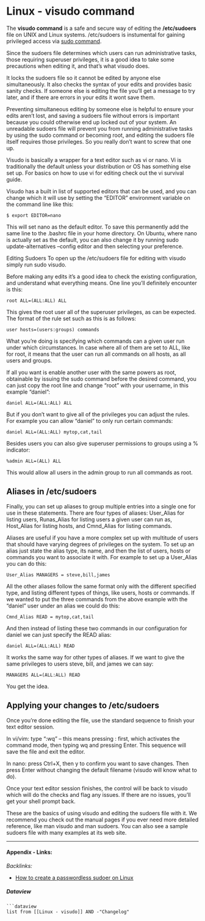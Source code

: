 # Linux - visudo command

The **visudo command** is a safe and secure way of editing the **/etc/sudoers** file on UNIX and Linux systems. /etc/sudoers is instumental for gaining privileged access via [sudo command](https://www.unixtutorial.org/commands/sudo/).

Since the sudoers file determines which users can run administrative tasks, those requiring superuser privileges, it is a good idea to take some precautions when editing it, and that’s what visudo does.

It locks the sudoers file so it cannot be edited by anyone else simultaneously. It also checks the syntax of your edits and provides basic sanity checks. If someone else is editing the file you’ll get a message to try later, and if there are errors in your edits it wont save them.

Preventing simultaneous editing by someone else is helpful to ensure your edits aren’t lost, and saving a sudoers file without errors is important because you could otherwise end up locked out of your system. An unreadable sudoers file will prevent you from running administrative tasks by using the sudo command or becoming root, and editing the sudoers file itself requires those privileges. So you really don’t want to screw that one up.

Visudo is basically a wrapper for a text editor such as vi or nano. Vi is traditionally the default unless your distribution or OS has something else set up. For basics on how to use vi for editing check out the vi survival guide.

Visudo has a built in list of supported editors that can be used, and you can change which it will use by setting the “EDITOR” environment variable on the command line like this:

````command
$ export EDITOR=nano
````

This will set nano as the default editor. To save this permanently add the same line to the .bashrc file in your home directory. On Ubuntu, where nano is actually set as the default, you can also change it by running sudo update-alternatives –config editor and then selecting your preference.

Editing Sudoers To open up the /etc/sudoers file for editing with visudo simply run sudo visudo.

Before making any edits it’s a good idea to check the existing configuration, and understand what everything means. One line you’ll definitely encounter is this:

````command
root ALL=(ALL:ALL) ALL
````

This gives the root user all of the superuser privileges, as can be expected. The format of the rule set such as this is as follows:

````command
user hosts=(users:groups) commands
````

What you’re doing is specifying which commands can a given user run under which circumstances. In case where all of them are set to ALL, like for root, it means that the user can run all commands on all hosts, as all users and groups.

If all you want is enable another user with the same powers as root, obtainable by issuing the sudo command before the desired command, you can just copy the root line and change “root” with your username, in this example “daniel”:

````command
daniel ALL=(ALL:ALL) ALL
````

But if you don’t want to give all of the privileges you can adjust the rules. For example you can allow “daniel” to only run certain commands:

````command
daniel ALL=(ALL:ALL) mytop,cat,tail
````

Besides users you can also give superuser permissions to groups using a % indicator:

````command
%admin ALL=(ALL) ALL
````

This would allow all users in the admin group to run all commands as root.

## Aliases in /etc/sudoers

Finally, you can set up aliases to group multiple entries into a single one for use in these statements. There are four types of aliases: User_Alias for listing users, Runas_Alias for listing users a given user can run as, Host_Alias for listing hosts, and Cmnd_Alias for listing commands.

Aliases are useful if you have a more complex set up with multitude of users that should have varying degrees of privileges on the system. To set up an alias just state the alias type, its name, and then the list of users, hosts or commands you want to associate it with. For example to set up a User_Alias you can do this:

````command
User_Alias MANAGERS = steve,bill,james
````

All the other aliases follow the same format only with the different specified type, and listing different types of things, like users, hosts or commands. If we wanted to put the three commands from the above example with the “daniel” user under an alias we could do this:

````command
Cmnd_Alias READ = mytop,cat,tail
````

And then instead of listing these two commands in our configuration for daniel we can just specify the READ alias:

````command
daniel ALL=(ALL:ALL) READ
````

It works the same way for other types of aliases. If we want to give the same privileges to users steve, bill, and james we can say:

````command
MANAGERS ALL=(ALL:ALL) READ
````

You get the idea.

## Applying your changes to /etc/sudoers

Once you’re done editing the file, use the standard sequence to finish your text editor session.

In vi/vim: type “:wq” – this means pressing : first, which activates the command mode, then typing wq and pressing Enter. This sequence will save the file and exit the editor.

In nano: press Ctrl+X, then y to confirm you want to save changes. Then press Enter without changing the default filename (visudo will know what to do).

Once your text editor session finishes, the control will be back to visudo which will do the checks and flag any issues. If there are no issues, you’ll get your shell prompt back.

These are the basics of using visudo and editing the sudoers file with it. We recommend you check out the manual pages if you ever need more detailed reference, like man visudo and man sudoers. You can also see a sample sudoers file with many examples at its web site.

---

#### Appendix - Links:

*Backlinks:*

* [How to create a passwordless sudoer on Linux](How%20to%20create%20a%20passwordless%20sudoer%20on%20Linux.md)

##### Dataview

````
```dataview
list from [[Linux - visudo]] AND -"Changelog"
```````
